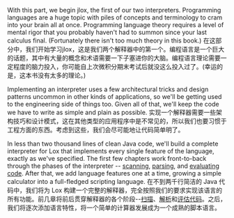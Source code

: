 With this part, we begin jlox, the first of our two interpreters. Programming
languages are a huge topic with piles of concepts and terminology to cram into
your brain all at once. Programming language theory requires a level of mental
rigor that you probably haven't had to summon since your last calculus final.
(Fortunately there isn't too much theory in this book.)
在这部分中，我们开始学习jlox，这是我们两个解释器中的第一个。编程语言是一个巨大的话题，其中有大量的概念和术语需要一下子塞进你的大脑。编程语言理论需要一定程度的脑力投入，你可能自上次微积分期末考试后就没这么投入过了。(幸运的是，这本书没有太多的理论。)

Implementing an interpreter uses a few architectural tricks and design
patterns uncommon in other kinds of applications, so we'll be getting used to
the engineering side of things too. Given all of that, we'll keep the code we
have to write as simple and plain as possible.
实现一个解释器需要一些架构技巧和设计模式，这在其他类型的应用程序中是不常见的，所以我们也要习惯于工程方面的东西。考虑到这些，我们会尽可能地让代码简单明了。

In less than two thousand lines of clean Java code, we'll build a complete
interpreter for Lox that implements every single feature of the language,
exactly as we've specified. The first few chapters work front-to-back through
the phases of the interpreter -- [scanning][], [parsing][], and
[evaluating code][]. After that, we add language features one at a time,
growing a simple calculator into a full-fledged scripting language.
在不到两千行简洁的 Java 代码中，我们将为 Lox 构建一个完整的解释器，完全按照我们的要求实现该语言的所有功能。前几章将前后贯穿解释器的各个阶段--[扫描][scanning]、[解析][parsing]和[评估代码][evaluating code]。之后，我们将逐次添加语言特性，将一个简单的计算器发展成为一个成熟的脚本语言。

[scanning]: scanning.html
[parsing]: parsing-expressions.html
[evaluating code]: evaluating-expressions.html


